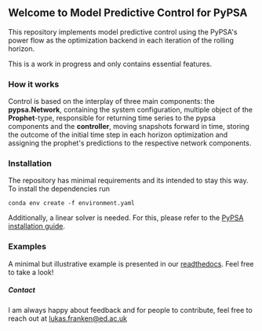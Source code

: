 ## Welcome to Model Predictive Control for PyPSA

This repository implements model predictive control using the PyPSA's power flow as the optimization backend in each iteration of the rolling horizon.

This is a work in progress and only contains essential features.

### How it works

Control is based on the interplay of three main components: the __pypsa.Network__, containing the system configuration, multiple object of the __Prophet__-type, responsible for returning time series to the pypsa components and the __controller__, moving snapshots forward in time, storing the outcome of the initial time step in each horizon optimization and assigning the prophet's predictions to the respective network components.

### Installation

The repository has minimal requirements and its intended to stay this way. To install the dependencies run

```shell
conda env create -f environment.yaml
```

Additionally, a linear solver is needed. For this, please refer to the [PyPSA installation guide](https://pypsa.readthedocs.io/en/latest/installation.html).

### Examples

A minimal but illustrative example is presented in our [readthedocs](https://district-control.readthedocs.io/en/latest/). Feel free to take a look!

##### Contact

I am always happy about feedback and for people to contribute, feel free to reach out at <lukas.franken@ed.ac.uk>